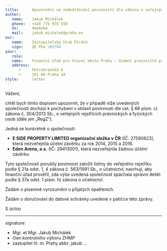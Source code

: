 ```yaml
---
title:      Upozornění na nedodržování povinností dle zákona o veřejných rejstřících
author:
   name:    Jakub Michálek
   phone:   +420 775 978 550
   ds:      4memzkm
   mail:    jakub.michalek@praha.eu
our:
   name:    Zastupitelský klub Pirátů
   sign:    ZK Pha \#5794
your:
   role:    
   name:    Finanční úřad pro hlavní město Prahu – Územní pracoviště pro Prahu 10
   address:
      -     Petrohradská 6
      -     101 00 Praha 10
style:      letter
---
```


Vážení, 

chtěl bych tímto dopisem upozornit, že v případě níže uvedených společností dochází k pochybení v oblasti povinnosti dle ust. § 66 písm. c) zákona č. 304/2013 Sb., o veřejných rejstřících právnických a fyzických osob (dále jen „RegZ“). 

Jedná se konkrétně o společnosti:

* **E SIDE PROPERTY LIMITED organizační složka v ČR** (IČ: 27590623), která nezveřejnila účetní závěrku za rok 2014, 2015 a 2016.
* **Eden Arena, a.s.** (IČ: 29413001), která nezveřejnila žádnou účetní závěrku

Tyto společnosti porušily povinnost založit listiny do veřejného rejstříku podle § 21a odst. 1, 4 zákona č. 563/1991 Sb., o účetnictví; navrhuji, aby finanční úřad prověřil, zda výše uvedená společnost spáchala správní delikt podle § 37a odst. 1 písm. h) zákona o účetnictví.

Žádám o písemné vyrozumění o přijatých opatřeních.

Žádám o doručování do datové schránky uvedené v patičce této zprávy.

S úctou

---
signature: 
  - Mgr. et Mgr. Jakub Michálek
  - člen kontrolního výboru ZHMP
  - zastupitel hl. m. Prahy
abbr:       jakub
...
